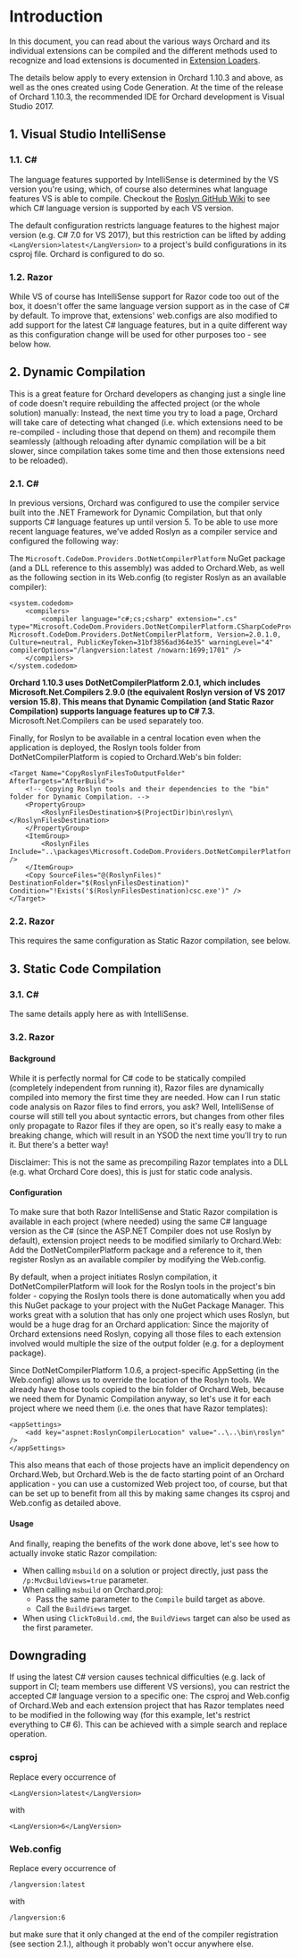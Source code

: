 # Introduction

In this document, you can read about the various ways Orchard and its individual extensions can be compiled and the different methods used to recognize and load extensions is documented in [Extension Loaders](Extension-Loaders).

The details below apply to every extension in Orchard 1.10.3 and above, as well as the ones created using Code Generation. At the time of the release of Orchard 1.10.3, the recommended IDE for Orchard development is Visual Studio 2017.


## 1. Visual Studio IntelliSense

### 1.1. C\#

The language features supported by IntelliSense is determined by the VS version you're using, which, of course also determines what language features VS is able to compile. Checkout the [Roslyn GitHub Wiki](https://github.com/dotnet/roslyn/wiki/NuGet-packages#versioning) to see which C# language version is supported by each VS version.

The default configuration restricts language features to the highest major version (e.g. C# 7.0 for VS 2017), but this restriction can be lifted by adding `<LangVersion>latest</LangVersion>` to a project's build configurations in its csproj file. Orchard is configured to do so.

### 1.2. Razor

While VS of course has IntelliSense support for Razor code too out of the box, it doesn't offer the same language version support as in the case of C# by default. To improve that, extensions' web.configs are also modified to add support for the latest C# language features, but in a quite different way as this configuration change will be used for other purposes too - see below how.


## 2. Dynamic Compilation

This is a great feature for Orchard developers as changing just a single line of code doesn't require rebuilding the affected project (or the whole solution) manually: Instead, the next time you try to load a page, Orchard will take care of detecting what changed (i.e. which extensions need to be re-compiled - including those that depend on them) and recompile them seamlessly (although reloading after dynamic compilation will be a bit slower, since compilation takes some time and then those extensions need to be reloaded).

### 2.1. C\#

In previous versions, Orchard was configured to use the compiler service built into the .NET Framework for Dynamic Compilation, but that only supports C# language features up until version 5. To be able to use more recent language features, we've added Roslyn as a compiler service and configured the following way:

The `Microsoft.CodeDom.Providers.DotNetCompilerPlatform` NuGet package (and a DLL reference to this assembly) was added to Orchard.Web, as well as the following section in its Web.config (to register Roslyn as an available compiler):
```
<system.codedom>
    <compilers>
        <compiler language="c#;cs;csharp" extension=".cs" type="Microsoft.CodeDom.Providers.DotNetCompilerPlatform.CSharpCodeProvider, Microsoft.CodeDom.Providers.DotNetCompilerPlatform, Version=2.0.1.0, Culture=neutral, PublicKeyToken=31bf3856ad364e35" warningLevel="4" compilerOptions="/langversion:latest /nowarn:1699;1701" />
    </compilers>
</system.codedom>
```

**Orchard 1.10.3 uses DotNetCompilerPlatform 2.0.1, which includes Microsoft.Net.Compilers 2.9.0 (the equivalent Roslyn version of VS 2017 version 15.8). This means that Dynamic Compilation (and Static Razor Compilation) supports language features up to C# 7.3.**
Microsoft.Net.Compilers can be used separately too.

Finally, for Roslyn to be available in a central location even when the application is deployed, the Roslyn tools folder from DotNetCompilerPlatform is copied to Orchard.Web's bin folder:
```
<Target Name="CopyRoslynFilesToOutputFolder" AfterTargets="AfterBuild">
    <!-- Copying Roslyn tools and their dependencies to the "bin" folder for Dynamic Compilation. -->
    <PropertyGroup>
        <RoslynFilesDestination>$(ProjectDir)bin\roslyn\</RoslynFilesDestination>
    </PropertyGroup>
    <ItemGroup>
        <RoslynFiles Include="..\packages\Microsoft.CodeDom.Providers.DotNetCompilerPlatform.2.0.1\tools\RoslynLatest\*" />
    </ItemGroup>
    <Copy SourceFiles="@(RoslynFiles)" DestinationFolder="$(RoslynFilesDestination)" Condition="!Exists('$(RoslynFilesDestination)csc.exe')" />
</Target>
```

### 2.2. Razor

This requires the same configuration as Static Razor compilation, see below.


## 3. Static Code Compilation

### 3.1. C\#

The same details apply here as with IntelliSense.

### 3.2. Razor

#### Background

While it is perfectly normal for C# code to be statically compiled (completely independent from running it), Razor files are dynamically compiled into memory the first time they are needed. How can I run static code analysis on Razor files to find errors, you ask? Well, IntelliSense of course will still tell you about syntactic errors, but changes from other files only propagate to Razor files if they are open, so it's really easy to make a breaking change, which will result in an YSOD the next time you'll try to run it. But there's a better way!

Disclaimer: This is not the same as precompiling Razor templates into a DLL (e.g. what Orchard Core does), this is just for static code analysis.

#### Configuration

To make sure that both Razor IntelliSense and Static Razor compilation is available in each project (where needed) using the same C# language version as the C# (since the ASP.NET Compiler does not use Roslyn by default), extension project needs to be modified similarly to Orchard.Web: Add the DotNetCompilerPlatform package and a reference to it, then register Roslyn as an available compiler by modifying the Web.config.

By default, when a project initiates Roslyn compilation, it DotNetCompilerPlatform will look for the Roslyn tools in the project's bin folder - copying the Roslyn tools there is done automatically when you add this NuGet package to your project with the NuGet Package Manager. This works great with a solution that has only one project which uses Roslyn, but would be a huge drag for an Orchard application: Since the majority of Orchard extensions need Roslyn, copying all those files to each extension involved would multiple the size of the output folder (e.g. for a deployment package).

Since DotNetCompilerPlatform 1.0.6, a project-specific AppSetting (in the Web.config) allows us to override the location of the Roslyn tools. We already have those tools copied to the bin folder of Orchard.Web, because we need them for Dynamic Compilation anyway, so let's use it for each project where we need them (i.e. the ones that have Razor templates):
```
<appSettings>
    <add key="aspnet:RoslynCompilerLocation" value="..\..\bin\roslyn" />
</appSettings>
```
This also means that each of those projects have an implicit dependency on Orchard.Web, but Orchard.Web is the de facto starting point of an Orchard application - you can use a customized Web project too, of course, but that can be set up to benefit from all this by making same changes its csproj and Web.config as detailed above.

#### Usage

And finally, reaping the benefits of the work done above, let's see how to actually invoke static Razor compilation:
- When calling `msbuild` on a solution or project directly, just pass the `/p:MvcBuildViews=true` parameter.
- When calling `msbuild` on Orchard.proj:
  - Pass the same parameter to the `Compile` build target as above.
  - Call the `BuildViews` target.
- When using `ClickToBuild.cmd`, the `BuildViews` target can also be used as the first parameter.


## Downgrading

If using the latest C# version causes technical difficulties (e.g. lack of support in CI; team members use different VS versions), you can restrict the accepted C# language version to a specific one: The csproj and Web.config of Orchard.Web and each extension project that has Razor templates need to be modified in the following way (for this example, let's restrict everything to C# 6). This can be achieved with a simple search and replace operation.

### csproj

Replace every occurrence of
```
<LangVersion>latest</LangVersion>
```
with
```
<LangVersion>6</LangVersion>
```

### Web.config
Replace every occurrence of
```
/langversion:latest
```
with
```
/langversion:6
```
but make sure that it only changed at the end of the compiler registration (see section 2.1.), although it probably won't occur anywhere else.